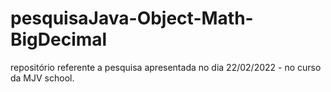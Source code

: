 # pesquisaJava-Object-Math-BigDecimal
repositório referente a pesquisa apresentada no dia 22/02/2022 - no curso da MJV school.

